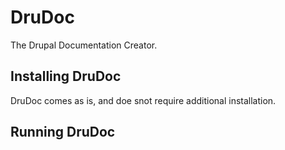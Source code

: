 # DruDoc
The Drupal Documentation Creator.

## Installing DruDoc
DruDoc comes as is, and doe snot require additional installation.

## Running DruDoc


